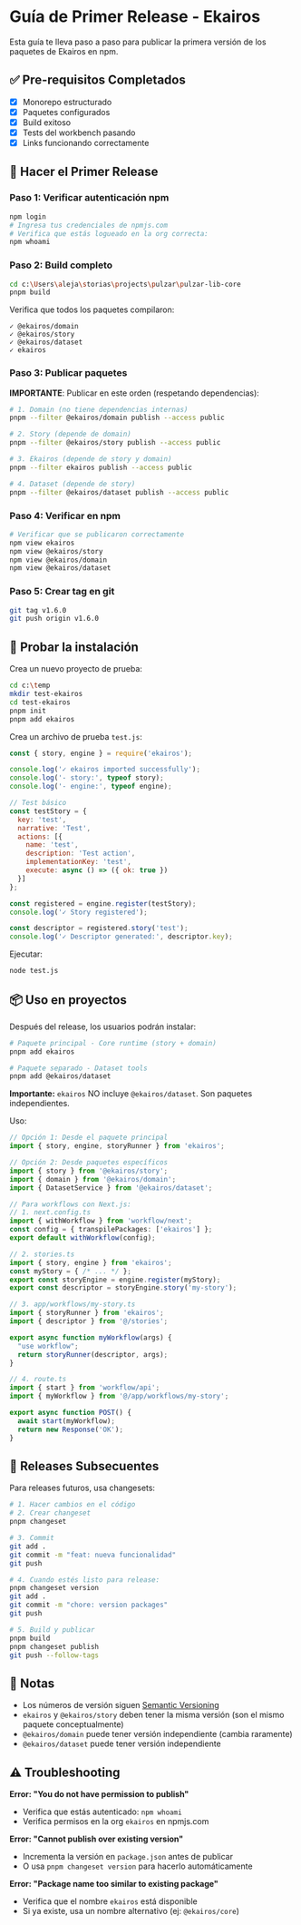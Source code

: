 # Guía de Primer Release - Ekairos

Esta guía te lleva paso a paso para publicar la primera versión de los paquetes de Ekairos en npm.

## ✅ Pre-requisitos Completados

- [x] Monorepo estructurado
- [x] Paquetes configurados
- [x] Build exitoso
- [x] Tests del workbench pasando
- [x] Links funcionando correctamente

## 🚀 Hacer el Primer Release

### Paso 1: Verificar autenticación npm

```bash
npm login
# Ingresa tus credenciales de npmjs.com
# Verifica que estás logueado en la org correcta:
npm whoami
```

### Paso 2: Build completo

```bash
cd c:\Users\aleja\storias\projects\pulzar\pulzar-lib-core
pnpm build
```

Verifica que todos los paquetes compilaron:
```
✓ @ekairos/domain
✓ @ekairos/story
✓ @ekairos/dataset
✓ ekairos
```

### Paso 3: Publicar paquetes

**IMPORTANTE**: Publicar en este orden (respetando dependencias):

```bash
# 1. Domain (no tiene dependencias internas)
pnpm --filter @ekairos/domain publish --access public

# 2. Story (depende de domain)
pnpm --filter @ekairos/story publish --access public

# 3. Ekairos (depende de story y domain)
pnpm --filter ekairos publish --access public

# 4. Dataset (depende de story)
pnpm --filter @ekairos/dataset publish --access public
```

### Paso 4: Verificar en npm

```bash
# Verificar que se publicaron correctamente
npm view ekairos
npm view @ekairos/story
npm view @ekairos/domain
npm view @ekairos/dataset
```

### Paso 5: Crear tag en git

```bash
git tag v1.6.0
git push origin v1.6.0
```

## 🧪 Probar la instalación

Crea un nuevo proyecto de prueba:

```bash
cd c:\temp
mkdir test-ekairos
cd test-ekairos
pnpm init
pnpm add ekairos
```

Crea un archivo de prueba `test.js`:

```javascript
const { story, engine } = require('ekairos');

console.log('✓ ekairos imported successfully');
console.log('- story:', typeof story);
console.log('- engine:', typeof engine);

// Test básico
const testStory = {
  key: 'test',
  narrative: 'Test',
  actions: [{
    name: 'test',
    description: 'Test action',
    implementationKey: 'test',
    execute: async () => ({ ok: true })
  }]
};

const registered = engine.register(testStory);
console.log('✓ Story registered');

const descriptor = registered.story('test');
console.log('✓ Descriptor generated:', descriptor.key);
```

Ejecutar:
```bash
node test.js
```

## 📦 Uso en proyectos

Después del release, los usuarios podrán instalar:

```bash
# Paquete principal - Core runtime (story + domain)
pnpm add ekairos

# Paquete separado - Dataset tools
pnpm add @ekairos/dataset
```

**Importante:** `ekairos` NO incluye `@ekairos/dataset`. Son paquetes independientes.

Uso:

```typescript
// Opción 1: Desde el paquete principal
import { story, engine, storyRunner } from 'ekairos';

// Opción 2: Desde paquetes específicos
import { story } from '@ekairos/story';
import { domain } from '@ekairos/domain';
import { DatasetService } from '@ekairos/dataset';

// Para workflows con Next.js:
// 1. next.config.ts
import { withWorkflow } from 'workflow/next';
const config = { transpilePackages: ['ekairos'] };
export default withWorkflow(config);

// 2. stories.ts
import { story, engine } from 'ekairos';
const myStory = { /* ... */ };
export const storyEngine = engine.register(myStory);
export const descriptor = storyEngine.story('my-story');

// 3. app/workflows/my-story.ts
import { storyRunner } from 'ekairos';
import { descriptor } from '@/stories';

export async function myWorkflow(args) {
  "use workflow";
  return storyRunner(descriptor, args);
}

// 4. route.ts
import { start } from 'workflow/api';
import { myWorkflow } from '@/app/workflows/my-story';

export async function POST() {
  await start(myWorkflow);
  return new Response('OK');
}
```

## 🔄 Releases Subsecuentes

Para releases futuros, usa changesets:

```bash
# 1. Hacer cambios en el código
# 2. Crear changeset
pnpm changeset

# 3. Commit
git add .
git commit -m "feat: nueva funcionalidad"
git push

# 4. Cuando estés listo para release:
pnpm changeset version
git add .
git commit -m "chore: version packages"
git push

# 5. Build y publicar
pnpm build
pnpm changeset publish
git push --follow-tags
```

## 📝 Notas

- Los números de versión siguen [Semantic Versioning](https://semver.org/)
- `ekairos` y `@ekairos/story` deben tener la misma versión (son el mismo paquete conceptualmente)
- `@ekairos/domain` puede tener versión independiente (cambia raramente)
- `@ekairos/dataset` puede tener versión independiente

## ⚠️ Troubleshooting

**Error: "You do not have permission to publish"**
- Verifica que estás autenticado: `npm whoami`
- Verifica permisos en la org `ekairos` en npmjs.com

**Error: "Cannot publish over existing version"**
- Incrementa la versión en `package.json` antes de publicar
- O usa `pnpm changeset version` para hacerlo automáticamente

**Error: "Package name too similar to existing package"**
- Verifica que el nombre `ekairos` está disponible
- Si ya existe, usa un nombre alternativo (ej: `@ekairos/core`)

